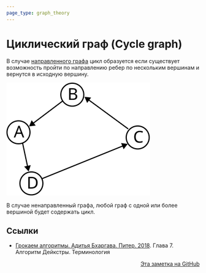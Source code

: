 ```yaml
---
page_type: graph_theory
---
```

# Циклический граф (Cycle graph)

В случае [направленного графа](20221107234333.md) цикл образуется если существует возможность пройти по направлению ребер по нескольким вершинам и вернутся в исходную вершину.

![](images/cycle_graph01.svg)

В случае ненаправленный графа, любой граф с одной или более вершиной будет содержать цикл.

## Ссылки

* [Грокаем алгоритмы. Адитья Бхаргава. Питер. 2018](BhargavaGrokaemAlgoritmy2018.md). Глава 7. Алгоритм Дейкстры. Терминология 



<p v-pre style="text-align: right">
  <a href="https://github.com/Kverde/algorithms/blob/main/source/20221107235655.md">
  Эта заметка на GitHub
  </a>
</p>
